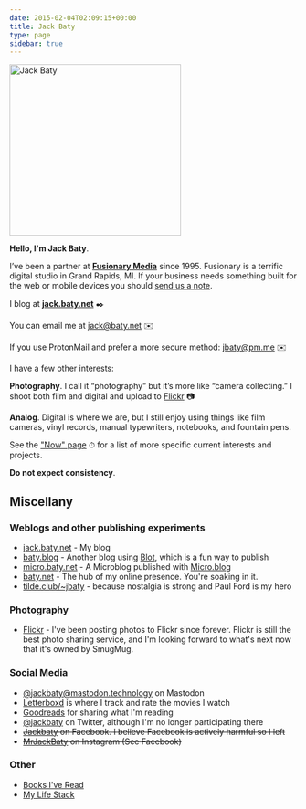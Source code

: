 ```yaml
---
date: 2015-02-04T02:09:15+00:00
title: Jack Baty
type: page
sidebar: true
---
```


<div id="your-host">
<img src="/img/jack-home.jpg" alt="Jack Baty" width="300" height="300" />
</div>

**Hello, I'm Jack Baty**.

I’ve been a partner at **[Fusionary Media](https://fusionary.com)** since 1995. Fusionary is a terrific digital studio in Grand Rapids, MI. If your business needs something built for the web or mobile devices you should [send us a note](mailto:info@fusionary.com).

I blog at **[jack.baty.net](https://jack.baty.net/)** ✒️

You can email me at [jack@baty.net](mailto:jack@baty.net) ✉️

If you use ProtonMail and prefer a more secure method: [jbaty@pm.me](mailto:jbaty@pm.me) ✉️

I have a few other interests:

**Photography**. I call it “photography” but it’s more like “camera collecting.” I shoot both film and digital and upload to [Flickr](https://flickr.com/photos/jbaty) 📷

**Analog**. Digital is where we are, but I still enjoy using things like film cameras, vinyl records, manual typewriters, notebooks, and fountain pens.

See the ["Now" page](https://baty.net/now) ⏱ for a list of more specific current interests and projects.

**Do not expect consistency**.

## Miscellany

### Weblogs and other publishing experiments

- [jack.baty.net](https://jack.baty.net/) - My blog
- [baty.blog](https://www.baty.blog/) - Another blog using [Blot](https://blot.im), which is a fun way to publish
- [micro.baty.net](https://micro.baty.net/) - A Microblog published with [Micro.blog](https://micro.blog/)
- [baty.net](https://www.baty.net/) - The hub of my online presence. You're soaking in it. 
- [tilde.club/~jbaty](http://tilde.club/~jbaty) - because nostalgia is strong and Paul Ford is my hero


### Photography

- [Flickr](https://flickr.com/photos/jbaty/) - I've been posting photos to Flickr since forever. Flickr is still the best photo sharing service, and I'm looking forward to what's next now that it's owned by SmugMug.

### Social Media

- [@jackbaty@mastodon.technology](https://mastodon.technology/@jackbaty) on Mastodon
- [Letterboxd](https://letterboxd.com/jackbaty) is where I track and rate the movies I watch
- [Goodreads](https://goodreads.com/jackbaty) for sharing what I'm reading
- [@jackbaty](https://twitter.com/jackbaty) on Twitter, although I'm no longer participating there 
- ~~[Jackbaty](https://www.facebook.com/jackbaty) on Facebook. I believe Facebook is actively harmful so I left~~
- ~~[MrJackBaty](https://www.instagram.com/mrjackbaty) on Instagram (See Facebook)~~


### Other

- [Books I've Read](/books)
- [My Life Stack](https://www.baty.blog/lifestack/)
